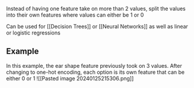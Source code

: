 Instead of having one feature take on more than 2 values, split the values into their own features where values can either be 1 or 0

Can be used for [[Decision Trees]] or [[Neural Networks]] as well as linear or logistic regressions

## Example
In this example, the ear shape feature previously took on 3 values. After changing to one-hot encoding, each option is its own feature that can be either 0 or 1
![[Pasted image 20240125215306.png]]

